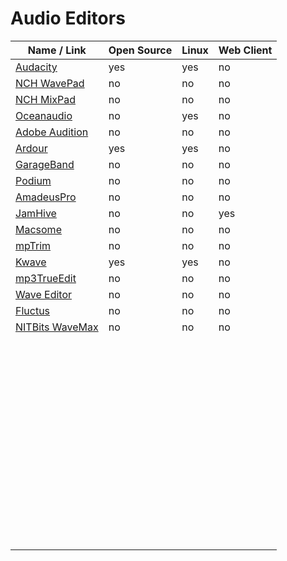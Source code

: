 # Audio Editors
| Name / Link                                                         | Open Source | Linux | Web Client |
| ------------------------------------------------------------------- | ----------- | ----- | ---------- |
| [Audacity](https://www.audacityteam.org/)                           | yes         | yes   | no         |
| [NCH WavePad](https://www.nch.com.au/wavepad/index.html)            | no          | no    | no         |
| [NCH MixPad](https://www.nch.com.au/mixpad/index.html)              | no          | no    | no         |
| [Oceanaudio](http://www.ocenaudio.com/)                             | no          | yes   | no         |
| [Adobe Audition](https://www.adobe.com/products/audition.html)      | no          | no    | no         |
| [Ardour](http://ardour.org/)                                        | yes         | yes   | no         |
| [GarageBand](https://www.apple.com/mac/garageband/)                 | no          | no    | no         |
| [Podium](https://zynewave.com/podium-free/)                         | no          | no    | no         |
| [AmadeusPro](https://www.hairersoft.com/pro.html)                   | no          | no    | no         |
| [JamHive](http://www.jamhive.com/)                                  | no          | no    | yes        |
| [Macsome](https://www.macsome.com/audio-editor-mac/index.html)      | no          | no    | no         |
| [mpTrim](https://www.mptrim.com/)                                   | no          | no    | no         |
| [Kwave](http://kwave.sourceforge.net/)                              | yes         | yes   | no         |
| [mp3TrueEdit](https://www.ithinkapps.com/)                          | no          | no    | no         |
| [Wave Editor](http://www.wave-editor.com/)                          | no          | no    | no         |
| [Fluctus](https://www.loudlab-app.com/fluctus-app)                  | no          | no    | no         |
| [NITBits WaveMax](http://www.wave-max.com/features_soundeditor.php) | no          | no    | no         |
| []() |             |       |            |
| []() |             |       |            |
| []() |             |       |            |
| []() |             |       |            |
| []() |             |       |            |
| []() |             |       |            |
| []() |             |       |            |
| []() |             |       |            |
| []() |             |       |            |
| []() |             |       |            |
| []() |             |       |            |
| []() |             |       |            |
| []() |             |       |            |
| []() |             |       |            |
| []() |             |       |            |
| []() |             |       |            |
| []() |             |       |            |
| []() |             |       |            |
| []() |             |       |            |
| []() |             |       |            |
| []() |             |       |            |
| []() |             |       |            |
| []() |             |       |            |
| []() |             |       |            |
| []() |             |       |            |
| []() |             |       |            |
| []() |             |       |            |
| []() |             |       |            |
| []() |             |       |            |
| []() |             |       |            |
| []() |             |       |            |
| []() |             |       |            |
| []() |             |       |            |
| []() |             |       |            |
| []() |             |       |            |
| []() |             |       |            |
| []() |             |       |            |
| []() |             |       |            |
| []() |             |       |            |
| []() |             |       |            |
| []() |             |       |            |
| []() |             |       |            |
| []() |             |       |            |
| []() |             |       |            |
| []() |             |       |            |
| []() |             |       |            |
| []() |             |       |            |
| []() |             |       |            |
| []() |             |       |            |
| []() |             |       |            |
| []() |             |       |            |
| []() |             |       |            |
| []() |             |       |            |
| []() |             |       |            |
| []() |             |       |            |
| []() |             |       |            |
| []() |             |       |            |
